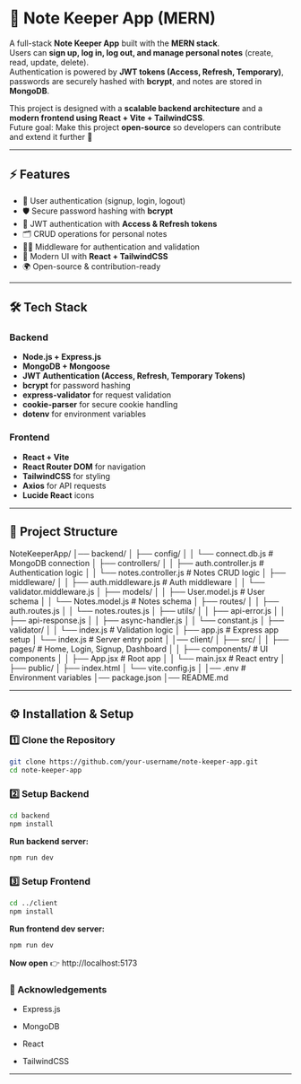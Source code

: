 # 📝 Note Keeper App (MERN)

A full-stack **Note Keeper App** built with the **MERN stack**.  
Users can **sign up, log in, log out, and manage personal notes** (create, read, update, delete).  
Authentication is powered by **JWT tokens (Access, Refresh, Temporary)**, passwords are securely hashed with **bcrypt**, and notes are stored in **MongoDB**.  

This project is designed with a **scalable backend architecture** and a **modern frontend using React + Vite + TailwindCSS**.  
Future goal: Make this project **open-source** so developers can contribute and extend it further 🚀  

---

## ⚡ Features
- 🔐 User authentication (signup, login, logout)  
- 🛡️ Secure password hashing with **bcrypt**  
- 🔑 JWT authentication with **Access & Refresh tokens**  
- 🗂️ CRUD operations for personal notes  
- 🧑‍💻 Middleware for authentication and validation  
- 🎨 Modern UI with **React + TailwindCSS**  
- 🌍 Open-source & contribution-ready  

---

## 🛠️ Tech Stack

### Backend
- **Node.js + Express.js**
- **MongoDB + Mongoose**
- **JWT Authentication (Access, Refresh, Temporary Tokens)**
- **bcrypt** for password hashing  
- **express-validator** for request validation  
- **cookie-parser** for secure cookie handling  
- **dotenv** for environment variables  

### Frontend
- **React + Vite**
- **React Router DOM** for navigation  
- **TailwindCSS** for styling  
- **Axios** for API requests  
- **Lucide React** icons  

---

## 📂 Project Structure

NoteKeeperApp/
│── backend/
│ ├── config/
│ │ └── connect.db.js # MongoDB connection
│ ├── controllers/
│ │ ├── auth.controller.js # Authentication logic
│ │ └── notes.controller.js # Notes CRUD logic
│ ├── middleware/
│ │ ├── auth.middleware.js # Auth middleware
│ │ └── validator.middleware.js
│ ├── models/
│ │ ├── User.model.js # User schema
│ │ └── Notes.model.js # Notes schema
│ ├── routes/
│ │ ├── auth.routes.js
│ │ └── notes.routes.js
│ ├── utils/
│ │ ├── api-error.js
│ │ ├── api-response.js
│ │ ├── async-handler.js
│ │ └── constant.js
│ ├── validator/
│ │ └── index.js # Validation logic
│ ├── app.js # Express app setup
│ └── index.js # Server entry point
│
│── client/
│ ├── src/
│ │ ├── pages/ # Home, Login, Signup, Dashboard
│ │ ├── components/ # UI components
│ │ ├── App.jsx # Root app
│ │ └── main.jsx # React entry
│ ├── public/
│ ├── index.html
│ └── vite.config.js
│
│── .env # Environment variables
│── package.json
│── README.md


---

## ⚙️ Installation & Setup

### 1️⃣ Clone the Repository
```bash
git clone https://github.com/your-username/note-keeper-app.git
cd note-keeper-app
````

### 2️⃣ Setup Backend
````bash
cd backend
npm install
````

**Run backend server:**
````bash
npm run dev
````

### 3️⃣ Setup Frontend
````bash
cd ../client
npm install
````

**Run frontend dev server:**
```bash
npm run dev
```

**Now open** 👉 http://localhost:5173

### 🙌 Acknowledgements

- Express.js

- MongoDB

- React

- TailwindCSS


---

